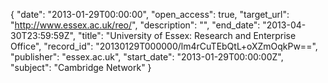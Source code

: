 {
  "date": "2013-01-29T00:00:00", 
  "open_access": true, 
  "target_url": "http://www.essex.ac.uk/reo/", 
  "description": "", 
  "end_date": "2013-04-30T23:59:59Z", 
  "title": "University of Essex: Research and Enterprise Office", 
  "record_id": "20130129T000000/lm4rCuTEbQtL+oXZmOqkPw==", 
  "publisher": "essex.ac.uk", 
  "start_date": "2013-01-29T00:00:00Z", 
  "subject": "Cambridge Network"
}


